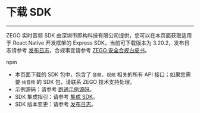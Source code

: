 # 下载 SDK

- - -

ZEGO 实时音频 SDK 由深圳市即构科技有限公司提供，您可以在本页面获取适用于 React Native 开发框架的 Express SDK，当前可下载版本为 3.20.2，发布日志请参考 [发布日志](https://doc-zh.zego.im/article/12589)，合规事宜请参考 [ZEGO 安全合规白皮书](/policies-and-agreements/zego-security-and-compliance-white-paper)。

<Card title="Express SDK v3.20.2" href="https://www.npmjs.com/package/zego-express-engine-reactnative">
npm
</Card>

<Note title="说明">


- 本页面下载的 SDK 包中，包含了 `音频`、`视频` 相关的所有 API 接口；如果您需要 `纯音频` 的 SDK 包，请联系 ZEGO 技术支持处理。
- 示例源码：请参考 [跑通示例源码](https://doc-zh.zego.im/article/6635)。
- SDK 集成指引：请参考 [集成 SDK](https://doc-zh.zego.im/article/4835)。
- SDK 版本变更：请参考 [发布日志](https://doc-zh.zego.im/article/12556)。

</Note>




